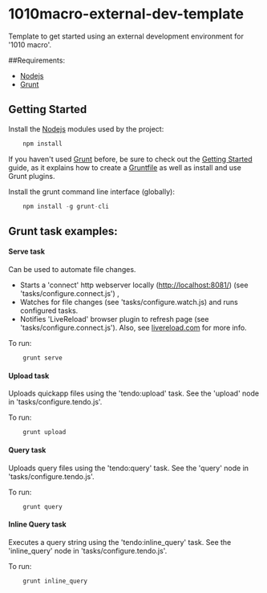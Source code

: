 # 1010macro-external-dev-template
Template to get started using an external development environment for '1010 macro'.  

##Requirements:
* [Nodejs](http://nodejs.org/)
* [Grunt](http://gruntjs.com/)

## Getting Started


Install the [Nodejs](http://nodejs.org/) modules used by the project:
```js
    npm install
```    


If you haven't used [Grunt](http://gruntjs.com/) before, be sure to check out the [Getting Started](http://gruntjs.com/getting-started) guide, as it explains how to create a [Gruntfile](http://gruntjs.com/sample-gruntfile) as well as install and use Grunt plugins.

Install the grunt command line interface (globally):
```js
    npm install -g grunt-cli
```    


## Grunt task examples:
 
#### Serve task
Can be used to automate file changes. 

* Starts a 'connect' http webserver locally ([http://localhost:8081/](http://localhost:8081/)) (see 'tasks/configure.connect.js') ,
* Watches for file changes (see 'tasks/configure.watch.js) and runs configured tasks.
* Notifies 'LiveReload' browser plugin to refresh page (see 'tasks/configure.connect.js').  Also, see [livereload.com](http://livereload.com) for more info.

To run:
```
    grunt serve
```    

#### Upload task
Uploads quickapp files using the 'tendo:upload' task.   See the 'upload' node in 'tasks/configure.tendo.js'. 

To run:
```
    grunt upload
```

#### Query task
Uploads query files using the 'tendo:query' task.   See the 'query' node in 'tasks/configure.tendo.js'. 

To run:
```
    grunt query
```

#### Inline Query task
Executes a query string using the 'tendo:inline_query' task.   See the 'inline_query' node in 'tasks/configure.tendo.js'. 

To run:
```
    grunt inline_query
```

